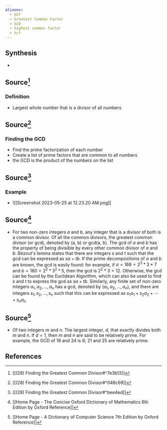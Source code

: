 ```yaml
---
aliases:
  - GCF
  - Greatest Common Factor
  - GCD
  - highest common factor
  - hcf
---
```

## Synthesis
- 
## Source[^1]
### Definition
- Largest whole number that is a divisor of all numbers

## Source[^2]
### Finding the GCD
- Find the prime factorization of each number
- Create a list of prime factors that are common to all numbers
- the GCD is the product of the numbers on the list

## Source[^3]
### Example
- ![[Screenshot 2023-05-25 at 12.23.20 AM.png]]
## Source[^4]
- For two non-zero integers $a$ and $b$, any integer that is a divisor of both is a common divisor. Of all the common divisors, the greatest common divisor (or gcd), denoted by (a, b) or gcd(a, b). The gcd of $a$ and $b$ has the property of being divisible by every other common divisor of $a$ and $b$. Bézout's lemma states that there are integers $s$ and $t$ such that the gcd can be expressed as $sa + tb$. If the prime decompositions of $a$ and $b$ are known, the gcd is easily found: for example, if $a = 168 = 2^3*3*7$ and $b = 180=2^2*3^2*5$, then the gcd is $2^2*3 = 12$. Otherwise, the gcd can be found by the Euclidean Algorithm, which can also be used to find $s$ and $t$ to express the gcd as $sa+tb$. Similarly, any finite set of non-zero integers $a_1, a_2, ..., a_n$ has a gcd, denoted by $(a_1, a_2, ..., a_n)$, and there are integers $s_1, s_2, ..., s_n$ such that this can be expressed as $s_1a_1 + s_2a_2 + \cdots + s_na_n$ 

## Source[^5]
- Of two integers $m$ and $n$. The largest integer, $d$, that exactly divides both $m$ and $n$. If $d=1$, then $m$ and $n$ are said to be relatively prime. For example, the GCD of 18 and 24 is 6; 21 and 25 are relatively prime.
## References
[^1]: [[(28) Finding the Greatest Common Divisor#^7e3b13]]
[^2]: [[(28) Finding the Greatest Common Divisor#^048c69]]
[^3]: [[(28) Finding the Greatest Common Divisor#^bee4ed]]
[^4]: [[Home Page - The Concise Oxford Dictionary of Mathematics 6th Edition by Oxford Reference]]
[^5]: [[Home Page - A Dictionary of Computer Science 7th Edition by Oxford Reference]]